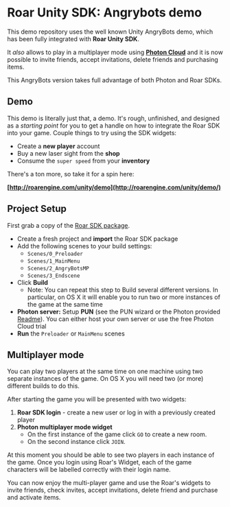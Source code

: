# Roar Unity SDK: Angrybots demo

This demo repository uses the well known Unity AngryBots demo, which has been fully integrated with **Roar Unity SDK**.

It *also* allows to play in a multiplayer mode using **[Photon Cloud](http://cloud.exitgames.com/)** and it is now possible to invite friends, accept invitations, delete friends and purchasing items.

This AngryBots version takes full advantage of both Photon and Roar SDKs.

## Demo

This demo is literally just that, a demo. It's rough, unfinished, and designed as a *starting point* for you to get a handle on how to integrate the Roar SDK into your game. Couple things to try using the SDK widgets:

- Create a **new player** account
- Buy a new laser sight from the **shop**
- Consume the `super speed` from your **inventory**

There's a ton more, so take it for a spin here:

**[http://roarengine.com/unity/demo](http://roarengine.com/unity/demo/)**


## Project Setup

First grab a copy of the [Roar SDK package](http://github.com/roarengine/sdk-unity/Roar.unityPackage).

- Create a fresh project and **import** the Roar SDK package
- Add the following scenes to your build settings:
    - `Scenes/0_Preloader`
    - `Scenes/1_MainMenu`
    - `Scenes/2_AngryBotsMP`
    - `Scenes/3_Endscene`
- Click **Build**
    - Note: You can repeat this step to Build several different versions. In particular, on OS X it will enable you to run two or more instances of the game at the same time
- **Photon server:** Setup **PUN** (see the PUN wizard or the Photon provided [Readme](https://github.com/unityosgt/source/blob/master/Assets/Photon%20Unity%20Networking/readme.txt)). You can either host your own server or use the free Photon Cloud trial
- **Run** the `Preloader` or `MainMenu` scenes

## Multiplayer mode

You can play two players at the same time on one machine using two separate instances of the game. On OS X you will need two (or more) different builds to do this.

After starting the game you will be presented with two widgets:

1. **Roar SDK login** - create a new user or log in with a previously created player
2. **Photon multiplayer mode widget**
    - On the first instance of the game click `GO` to create a new room.
    - On the second instance click `JOIN`.

At this moment you should be able to see two players in each instance of the game. Once you login using Roar's Widget, each of the game characters will be labelled correctly with their login name.

You can now enjoy the multi-player game and use the Roar's widgets to invite friends, check invites, accept invitations, delete friend and purchase and activate items.
